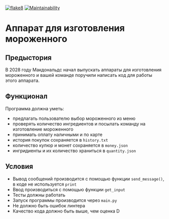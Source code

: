 [![flake8](https://github.com/Private-Python-Class/task-2-icecream/actions/workflows/lint-test.yml/badge.svg)](https://github.com/Private-Python-Class/task-2-icecream/actions/workflows/lint-test.yml)
[![Maintainability](https://api.codeclimate.com/v1/badges/c44186e21b0461afb6f2/maintainability)](https://codeclimate.com/github/Private-Python-Class/task-2-icecream/maintainability)

# Аппарат для изготовления мороженного

## Предыстория
В 2028 году Макдональдс начал выпускать аппараты для изготовления мороженного и вашей команде поручили написать код для работы этого аппарата.

## Функционал

Программа должна уметь:
* предлагать пользователю выбор мороженного из меню
* проверять количество ингредиентов и посылать команду на изготовление мороженного
* принимать оплату наличными и по карте
* история покупок сохраняется в ```history.txt```
* количество купюр и монет сохраняется в ```money.json```
* ингридиенты и их количество храниться в ```quantity.json```


## Условия

* Вывод сообщений производится с помощью функции ```send_message()```, в коде не используется ```print```
* Ввод производиться с помощью функции ```get_input```
* Тесты должны работать
* Запуск программы производится через ```main.py```
* Не должно быть ошибок линтера
* Качество кода должно быть выше, чем оценка D
